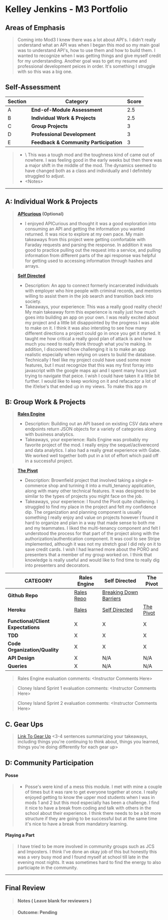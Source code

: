 # Kelley Jenkins - M3 Portfolio

## Areas of Emphasis

> Coming into Mod3 I knew there was a lot about API's. I didn't really understand what an API was when I began this mod so my main goal was to understand API's, how to use them and how to build them. I wanted to recognize when I was getting things and give myself credit for my understanding. Another goal was to get my resume and professional development peices in order. It's something I struggle with so this was  a big one.

## Self-Assessment

| Section | Category | Score |
| --- | ----- | --- |
| A | **End-of-Module Assessment** | 2.5 |
| B | **Individual Work & Projects** | 2.5 |
| C | **Group Projects** | 3 |
| D | **Professional Development** | 3 |
| E | **Feedback & Community Participation** | 3 |

>* \ This was a tough mod and the toughness kind of came out of nowhere. I was feeling good in the early weeks but then there was a major shift in the middle of the mod. The dynamics seemed to have changed both as a class and individually and I definitely struggled to adjust.
>* \<Notes>

-----------------------

## A: Individual Work & Projects

> **[APIcurious](http://backend.turing.io/module3/projects/apicurious) (Optional)**
>*  I enjoyed APICurious and thought it was a good exploration into consuming an API and getting the information you wanted returned. It was nice to explore at my own pace. My main takeaways from this project were getting comfortable with Faraday requests and parsing the response. In addition it was good to practice pulling out the request into a service, and pulling information from different parts of the api response was helpful for getting used to accessing information through hashes and arrays.  

> **[Self Directed](http://backend.turing.io/module3/projects/self_directed_project)**
>* Description: An app to connect formerly incarcerated individuals with employer who hire people with criminal records, and mentors willing to assist them in the job search and transition back into society.
>* Takeaways, your experience: This was a really good reality check! My main takeaway form this experience is really just how much goes into building an app on your own. I was really excited about my project and a little bit disappointed by the progress I was able to make on it. I think it was also intersting to see how many different directions a project could go in once you get it started. It taught me how critical a really good plan of attack is and how much you need to really think through what you're making. In addition, I discovered how challenging it is to make an app realistic especially when relying on users to build the database. Technically I feel like my project could have used some more features, but I must recognize that this was my first forray into javascript with the google maps api and I spent many hours just trying to navigate that peice. I wish I could have taken it a little bit further. I would like to keep working on it and refacactor a lot of the if/else's that ended up in my views. To make this app m

## B: Group Work & Projects

> **[Rales Engine](http://backend.turing.io/module3/projects/rails_engine)**
>* Description: Building out an API based on existing CSV data where endpoints return JSON objects for a variety of categories along with business analytics.
>* Takeaways, your experience: Rails Engine was probably my favorite project of the mod. I really enjoy the sequel/activerecord and data analytics. I also had a really great experience with Gabe. We worked well together both put in a lot of effort which paid off in a successful project.

> **[The Pivot](http://backend.turing.io/module3/projects/the_pivot)**
>* Description: Brownfield project that involved taking a single e-commerce shop and turining it into a multi_tenancy application, along with many other technical features. It was designed to be similar to the types of projects you might face on the job.
>* Takeaways, your experience: I found the Pivot quite challening. I struggled to find my place in the project and felt my confidence dip. The organization and planning component is usually something I really enjoy and value on projects however I found it hard to organize and plan in a way that made sense to both me and my teammates. I liked the multi-tenancy component and felt I understood the process for that part of the project along with the authorization/authentication component. It was cool to see Stripe implemented, although it was not my stretch goal I did rely on it to save credit cards. I wish I had learned more about the PORO and presenters that a member of my group worked on. I think that knowledge is really useful and would like to find time to really dig into presenters and decorators.

| CATEGORY | Rales Engine | Self Directed | The Pivot |
| --- | --- | --- | --- |
| **Github Repo** | [Rales Repo](https://github.com/kelleyjenkins/rails_engine.git) | [Breaking Down Barriers](https://github.com/kelleyjenkins/breaking_down_barriers.git)
| **Heroku** | [Rales](https://) | [Self Directed](https://sheltered-woodland-96290.herokuapp.com/) | [The Pivot](https://github.com/nico24687/le-pivot.git) |
| **Functional/Client Expectations** | X | X | X |
| **TDD** | X | X | X |
| **Code Organization/Quality** | X | X | X |
| **API Design** | X | N/A | N/A |
| **Queries** | X | N/A | N/A |

> Rales Engine evaluation comments:
\<Instructor Comments Here>

> Cloney Island Sprint 1 evaluation comments:
\<Instructor Comments Here>

> Cloney Island Sprint 2 evaluation comments:
\<Instructor Comments Here>

## C. **Gear Ups**

> [Link To Gear Up]()
\<3-4 sentences summarizing your takeaways, including things you're continuing to think about, things you learned, things you're doing differently for each gear up>

## D: Community Participation

#### **Posse**
  >* Posse's were kind of a mess this module. I met with mine a couple of times but it was rare to get everyone together at once. I really enjoyed getting to know the upper mod students when I was in mods 1 and 2 but this mod especially has been a challenge. I find it nice to have a break from coding and talk with others in the school about their experience. I think there needs to be a bit more structure if they are going to be successful but at the same time it's nice to have a break from mandatory learning.

#### **Playing a Part**

> I have tried to be more involved in community groups such as JCS and Imposters. I think I've done an okay job of this but honestly this was a very busy mod and I found myself at school till late in the evening most nights. It was sometimes hard to find the energy to also particiapte in the community.

------------------

## Final Review

> #### Notes ( Leave blank for reviewers )

> #### Outcome: Pending
